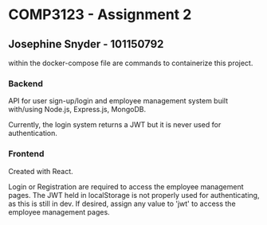 # COMP3123 - Assignment 2
## Josephine Snyder - 101150792 

within the docker-compose file are commands to containerize this project.

### Backend
API for user sign-up/login and employee management system built with/using Node.js, Express.js, MongoDB.

Currently, the login system returns a JWT but it is never used for authentication. 

### Frontend
Created with React.

Login or Registration are required to access the employee management pages.
The JWT held in localStorage is not properly used for authenticating, as this is still in dev.
If desired, assign any value to 'jwt' to access the employee management pages.
